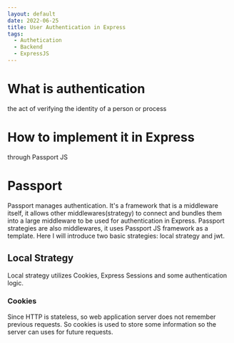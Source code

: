```yaml
---
layout: default
date: 2022-06-25
title: User Authentication in Express
tags:
  - Authetication
  - Backend
  - ExpressJS
---
```


# What is authentication
the act of verifying the identity of a person or process
# How to implement it in Express
through Passport JS
# Passport
Passport manages authentication. 
It's a framework that is a middleware itself, it allows other middlewares(strategy) to connect and bundles them into a large middleware to be used for authentication in Express.
Passport strategies are also middlewares, it uses Passport JS framework as a template.
Here I will introduce two basic strategies: local strategy and jwt.
## Local Strategy
Local strategy utilizes Cookies, Express Sessions and some authentication logic.
### Cookies
Since HTTP is stateless, so web application server does not remember previous requests. So cookies is used to store some information so the server can uses for future requests.

